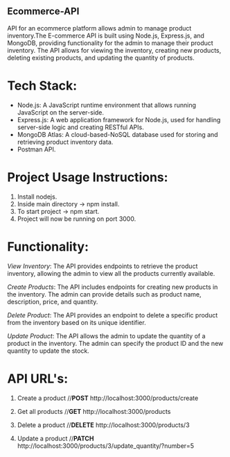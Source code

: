 ## Ecommerce-API 

API for an ecommerce platform allows admin to manage product inventory.The E-commerce API is built using Node.js, Express.js, and MongoDB, providing functionality for the admin to manage their product inventory. The API allows for viewing the inventory, creating new products, deleting existing products, and updating the quantity of products.

# Tech Stack:

- Node.js: A JavaScript runtime environment that allows running JavaScript on the server-side.
- Express.js: A web application framework for Node.js, used for handling server-side logic and creating RESTful APIs.
- MongoDB Atlas: A cloud-based-NoSQL database used for storing and retrieving product inventory data.
- Postman API.

# Project Usage Instructions:

1. Install nodejs.
2. Inside main directory -> npm install.
3. To start project -> npm start.
4. Project will now be running on port 3000.

# Functionality:

_View Inventory_: The API provides endpoints to retrieve the product inventory, allowing the admin to view all the products currently available.

_Create Products_: The API includes endpoints for creating new products in the inventory. The admin can provide details such as product name, description, price, and quantity.

_Delete Product_: The API provides an endpoint to delete a specific product from the inventory based on its unique identifier.

_Update Product_: The API allows the admin to update the quantity of a product in the inventory. The admin can specify the product ID and the new quantity to update the stock.

# API URL's:

1. Create a product //**POST** http://localhost:3000/products/create

2. Get all products //**GET** http://localhost:3000/products

3. Delete a product //**DELETE** http://localhost:3000/products/3

4. Update a product //**PATCH** http://localhost:3000/products/3/update_quantity/?number=5
